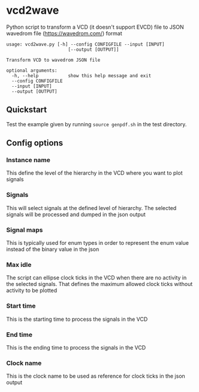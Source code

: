 # vcd2wave

Python script to transform a VCD (it doesn't support EVCD) file to JSON wavedrom file (https://wavedrom.com/) format

```
usage: vcd2wave.py [-h] --config CONFIGFILE --input [INPUT]
                       [--output [OUTPUT]]

Transform VCD to wavedrom JSON file

optional arguments:
  -h, --help           show this help message and exit
  --config CONFIGFILE
  --input [INPUT]
  --output [OUTPUT]
```

## Quickstart

Test the example given by running `source genpdf.sh` in the test directory.

## Config options

### Instance name

This define the level of the hierarchy in the VCD where you want to plot signals

### Signals

This will select signals at the defined level of hierarchy. The selected signals will be processed and dumped in the json output

### Signal maps

This is typically used for enum types in order to represent the enum value instead of the binary value in the json

### Max idle

The script can ellipse clock ticks in the VCD when there are no activity in the selected signals. That defines the maximum allowed clock ticks without activity to be plotted

### Start time

This is the starting time to process the signals in the VCD

### End time

This is the ending time to process the signals in the VCD

### Clock name

This is the clock name to be used as reference for clock ticks in the json output
